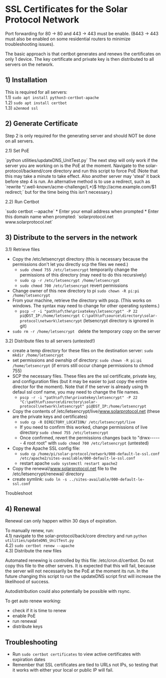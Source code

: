 # SSL Certificates for the Solar Protocol Network

Port forwarding for 80 -> 80 and 443 -> 443 must be enable. (8443 -> 443 must also be enabled on some residential routers to minimize troubleshooting issues).

The basic approach is that certbot generates and renews the certificates on only 1 device. The key certificate and private key is then distributed to all servers on the network.

## 1) Installation
This is required for all servers:<br>
1.1) `sudo apt install python3-certbot-apache`<br>
1.2) `sudo apt install certbot`<br>
1.3) `a2enmod ssl`

## 2) Generate Certificate

Step 2 is only required for the generating server and should NOT be done on all servers.<br>

2.1) Set PoE
<p>
	`python utilities/updateDNS_UnitTest.py` The next step will only work if the server you are working on is the PoE at the moment. Navigate to the solar-protocol/backend/core directory and run this script to force PoE (Note that this may take a minute to take effect. Also another server may 'steal' it back before step 4 is run. An alternative method is to use a redirect, such as `rewrite ^/.well-known/acme-challenge/(.*)$ http://acme.example.com/$1 redirect;` but for the time being this isn't necessary.)
</p>

2.2) Run Certbot
<p>
`sudo certbot --apache`
* Enter your email address when prompted
* Enter this domain name when prompted: `solarprotocol.net www.solarprotocol.net`
</p>

## 3) Distribute to the servers in the network

3.1) Retrieve files<br>
* Copy the /etc/letsencrypt directory (this is necessary because the permissions don't let you directly scp the files we need.)
	* `sudo chmod 755 /etc/letsencrypt` temporarily change the permissions of this directory (may need to do this recursively)
	* `sudo cp -r /etc/letsencrypt /home/letsencrypt`
	* `sudo chmod 700 /etc/letsencrypt` revert permissions 
* Change owner of this new directory to pi `sudo chown -R pi:pi /home/letsencrypt`
* From your machine, retrieve the directory with pscp. (This works on windows. The syntax may need to change for other operating systems.)
	* `pscp -r -i "path\of\the\privatekey\letsencrypt" -P 22 pi@DST_IP:/home/letsencrypt C:\path\of\source\directory\solar-protocol\network\letsencrypt` (letsencrypt directory is ignored in git) 
* `sudo rm -r /home/letsencrypt ` delete the temporary copy on the server

3.2) Distribute files to all servers (untested!)<br>
* create a temp directory for these files on the destination server: `sudo mkdir /home/letsencrypt`
* set permissions and ownship of directory: `sudo chown -R pi:pi /home/letsencrypt` (if errors still occur change permissions to chmod 755)
* SCP the necessary files. These files are the ssl certificate, private key, and configuration files (but it may be easier to just copy the entire director for the moment). Note that if the server is already using th defaul ssl conf name, you may need to change the file names.
	* `pscp -r -i "path\of\the\privatekey\letsencrypt" -P 22 "C:\path\of\source\directory\solar-protocol\network\letsencrypt" pi@DST_IP:/home/letsencrypt`
* Copy the contents of /etc/letsencrypt/live/www.solarprotocol.net (these are the private keys and certificates)
	* `sudo cp -R DIRECTORY_LOCATION/ /etc/letsencrypt/live`
	* If you need to confirm this worked, change permissions of live directory `sudo chmod 755 /etc/letsencrypt`
	* Once confirmed, revert the permissions changes back to "drwx------ 4 root root" with `sudo chmod 700 /etc/letsencrypt` (untested)
* Copy the Apache SSL config file:
	* `sudo cp /home/pi/solar-protocol/network/000-default-le-ssl.conf /etc/apache2/sites-available/000-default-le-ssl.conf`
	* restart apache `sudo systemctl restart apache2`
* Copy the renewal/www.solarprotocol.net file to the /etc/letsencrypt/renewal/ directory
* create symlink: `sudo ln -s ../sites-available/000-default-le-ssl.conf`

Troubleshoot

## 4) Renewal
Renewal can only happen within 30 days of expiration.

To manually renew, run:<br>
4.1) navigate to the solar-protocol/back/core directory and run `python utilities/updateDNS_UnitTest.py`<br>
4.2) `sudo certbot renew --apache` <br>
4.3) Distribute the new files
<p>
Automated renewing is controlled by this file: /etc/cron.d/certbot. Do not copy this file to the other servers. It is expected that this will fail, because the server will not necessarily be the PoE at the moment its run. In the future changing this script to run the updateDNS script first will increase the likelihood of success.
</p>

Autodistribution could also potentially be possible with rsync.

To get auto renew working:<br>
* check if it is time to renew
* enable PoE
* run renewal
* distribute keys

## Troubleshooting

* Run `sudo certbot certificates` to view active certificates with expiration dates
* Remember that SSL certificates are tied to URLs not IPs, so testing that it works with either your local or public IP will fail.
